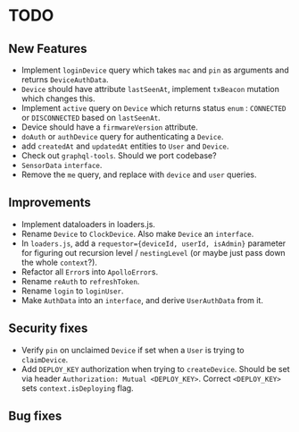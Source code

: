# TODO

## New Features
* Implement `loginDevice` query which takes `mac` and `pin` as arguments and returns `DeviceAuthData`.
* `Device` should have attribute `lastSeenAt`, implement `txBeacon` mutation which changes this.
* Implement `active` query on `Device` which returns status `enum` : `CONNECTED` or `DISCONNECTED` based on `lastSeenAt`.
* Device should have a `firmwareVersion` attribute.
* `doAuth` or `authDevice` query for authenticating a `Device`.
* add `createdAt` and `updatedAt` entities to `User` and `Device`.
* Check out `graphql-tools`. Should we port codebase?
* `SensorData` `interface`.
* Remove the `me` query, and replace with `device` and `user` queries.

## Improvements
* Implement dataloaders in loaders.js.
* Rename `Device` to `ClockDevice`. Also make `Device` an `interface`.
* In `loaders.js`, add a `requestor={deviceId, userId, isAdmin}` parameter for figuring out recursion level /  `nestingLevel` (or maybe just pass down the whole `context`?).
* Refactor all `Error`s into `ApolloError`s.
* Rename `reAuth` to `refreshToken`.
* Rename `login` to `loginUser`.
* Make `AuthData` into an `interface`, and derive `UserAuthData` from it.

## Security fixes
* Verify `pin` on unclaimed `Device` if set when a `User` is trying to `claimDevice`.
* Add `DEPLOY_KEY` authorization when trying to `createDevice`. Should be set via header `Authorization: Mutual <DEPLOY_KEY>`. Correct `<DEPLOY_KEY>` sets `context.isDeploying` flag.

## Bug fixes


